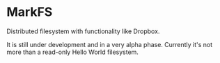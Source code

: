 MarkFS
======

Distributed filesystem with functionality like Dropbox.

It is still under development and in a very alpha phase.
Currently it's not more than a read-only Hello World filesystem.
